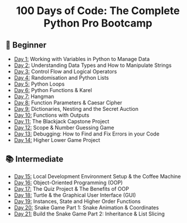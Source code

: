 <h1 align="center">100 Days of Code: The Complete Python Pro Bootcamp
</h1>

## 👶 Beginner 
- [Day 1:](https://github.com/Biotechnologyguy/100DaysOfPython/tree/main/day01) Working with Variables in Python to Manage Data
- [Day 2:](https://github.com/Biotechnologyguy/100DaysOfPython/tree/main/day02) Understanding Data Types and How to Manipulate Strings
- [Day 3:](https://github.com/Biotechnologyguy/100DaysOfPython/tree/main/day03) Control Flow and Logical Operators
- [Day 4:](https://github.com/Biotechnologyguy/100DaysOfPython/tree/main/day04) Randomisation and Python Lists
- [Day 5:](https://github.com/Biotechnologyguy/100DaysOfPython/tree/main/day05) Python Loops
- [Day 6:](https://github.com/Biotechnologyguy/100DaysOfPython/tree/main/day06) Python Functions & Karel
- [Day 7:](https://github.com/Biotechnologyguy/100DaysOfPython/tree/main/day07) Hangman
- [Day 8:](https://github.com/Biotechnologyguy/100DaysOfPython/tree/main/day08) Function Parameters & Caesar Cipher
- [Day 9:](https://github.com/Biotechnologyguy/100DaysOfPython/tree/main/day09) Dictionaries, Nesting and the Secret Auction
- [Day 10:](https://github.com/Biotechnologyguy/100DaysOfPython/tree/main/day10) Functions with Outputs
- [Day 11:](https://github.com/Biotechnologyguy/100DaysOfPython/tree/main/day11) The Blackjack Capstone Project
- [Day 12:](https://github.com/Biotechnologyguy/100DaysOfPython/tree/main/day12) Scope & Number Guessing Game
- [Day 13:](https://github.com/Biotechnologyguy/100DaysOfPython/tree/main/day13) Debugging: How to Find and Fix Errors in your Code
- [Day 14:](https://github.com/Biotechnologyguy/100DaysOfPython/tree/main/day14) Higher Lower Game Project

## 📚 Intermediate
- [Day 15:](https://github.com/Biotechnologyguy/100DaysOfPython/tree/main/day15) Local Development Environment Setup & the Coffee Machine
- [Day 16:](https://github.com/Biotechnologyguy/100DaysOfPython/tree/main/day16) Object-Oriented Programming (OOP)
- [Day 17:](https://github.com/Biotechnologyguy/100DaysOfPython/tree/main/day17) The Quiz Project & The Benefits of OOP
- [Day 18:](https://github.com/Biotechnologyguy/100DaysOfPython/tree/main/day18) Turtle & the Graphical User Interface (GUI)
- [Day 19:](https://github.com/Biotechnologyguy/100DaysOfPython/tree/main/day19) Instances, State and Higher Order Functions
- [Day 20:](https://github.com/Biotechnologyguy/100DaysOfPython/tree/main/day20) Snake Game Part 1: Snake Animation & Coordinates
- [Day 21:](https://github.com/Biotechnologyguy/100DaysOfPython/tree/main/day21) Build the Snake Game Part 2: Inheritance & List Slicing
